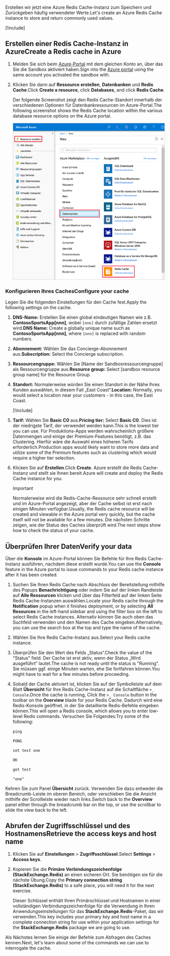 <span data-ttu-id="90b61-101">Erstellen wir jetzt eine Azure Redis Cache-Instanz zum Speichern und Zurückgeben häufig verwendeter Werte.</span><span class="sxs-lookup"><span data-stu-id="90b61-101">Let's create an Azure Redis Cache instance to store and return commonly used values.</span></span>

<!-- Activate the sandbox -->
[!include[](../../../includes/azure-sandbox-activate.md)]

## <a name="create-a-redis-cache-in-azure"></a><span data-ttu-id="90b61-102">Erstellen einer Redis Cache-Instanz in Azure</span><span class="sxs-lookup"><span data-stu-id="90b61-102">Create a Redis cache in Azure</span></span>

1. <span data-ttu-id="90b61-103">Melden Sie sich beim [Azure-Portal](https://portal.azure.com/learn.docs.microsoft.com?azure-portal=true) mit dem gleichen Konto an, über das Sie die Sandbox aktiviert haben.</span><span class="sxs-lookup"><span data-stu-id="90b61-103">Sign into the [Azure portal](https://portal.azure.com/learn.docs.microsoft.com?azure-portal=true) using the same account you activated the sandbox with.</span></span>

1. <span data-ttu-id="90b61-104">Klicken Sie dann auf **Ressource erstellen**, **Datenbanken** und **Redis Cache**.</span><span class="sxs-lookup"><span data-stu-id="90b61-104">Click **Create a resource**, click **Databases**, and click **Redis Cache**.</span></span>

    <span data-ttu-id="90b61-105">Der folgende Screenshot zeigt den Redis Cache-Standort innerhalb der verschiedenen Optionen für Datenbankressourcen im Azure-Portal.</span><span class="sxs-lookup"><span data-stu-id="90b61-105">The following screenshot shows the Redis Cache location within the various database resource options on the Azure portal.</span></span>

    ![Screenshot mit den Datenbankoptionen des Azure-Portals, wobei die Optionen „Ressource erstellen“, „Datenbank“ und „Redis Cache“ hervorgehoben sind.](../media/4-create-a-cache-1.png)

### <a name="configure-your-cache"></a><span data-ttu-id="90b61-107">Konfigurieren Ihres Caches</span><span class="sxs-lookup"><span data-stu-id="90b61-107">Configure your cache</span></span>

<span data-ttu-id="90b61-108">Legen Sie die folgenden Einstellungen für den Cache fest.</span><span class="sxs-lookup"><span data-stu-id="90b61-108">Apply the following settings on the cache.</span></span>

1. <span data-ttu-id="90b61-109">**DNS-Name:** Erstellen Sie einen global eindeutigen Namen wie z.B. **ContosoSportsApp[nnn]**, wobei `[nnn]` durch zufällige Zahlen ersetzt wird.</span><span class="sxs-lookup"><span data-stu-id="90b61-109">**DNS Name:** Create a globally unique name such as **ContosoSportsApp[nnn]**, where `[nnn]` is replaced with random numbers.</span></span>

1. <span data-ttu-id="90b61-110">**Abonnement:** Wählen Sie das Concierge-Abonnement aus.</span><span class="sxs-lookup"><span data-stu-id="90b61-110">**Subscription:** Select the Concierge subscription.</span></span>

1. <span data-ttu-id="90b61-111">**Ressourcengruppe:** Wählen Sie <rgn>[Name der Sandboxressourcengruppe]</rgn> als Ressourcengruppe aus.</span><span class="sxs-lookup"><span data-stu-id="90b61-111">**Resource group:** Select <rgn>[sandbox resource group name]</rgn> for the Resource Group.</span></span>

1. <span data-ttu-id="90b61-112">**Standort:** Normalerweise würden Sie einen Standort in der Nähe Ihres Kunden auswählen, in diesem Fall „East Coast“.</span><span class="sxs-lookup"><span data-stu-id="90b61-112">**Location:** Normally, you would select a location near your customers - in this case, the East Coast.</span></span>

    [!include[](../../../includes/azure-sandbox-regions-note-friendly.md)]

5. <span data-ttu-id="90b61-113">**Tarif:** Wählen Sie **Basic C0** aus.</span><span class="sxs-lookup"><span data-stu-id="90b61-113">**Pricing tier:** Select **Basic C0**.</span></span> <span data-ttu-id="90b61-114">Dies ist der niedrigste Tarif, der verwendet werden kann.</span><span class="sxs-lookup"><span data-stu-id="90b61-114">This is the lowest tier you can use.</span></span> <span data-ttu-id="90b61-115">Für Produktions-Apps werden wahrscheinlich größere Datenmengen und einige der Premium-Features benötigt, z.B. das Clustering. Hierfür wäre die Auswahl eines höheren Tarifs erforderlich.</span><span class="sxs-lookup"><span data-stu-id="90b61-115">Production apps would likely want to store more data and utilize some of the Premium features such as clustering which would require a higher tier selection.</span></span>

1. <span data-ttu-id="90b61-116">Klicken Sie auf **Erstellen**.</span><span class="sxs-lookup"><span data-stu-id="90b61-116">Click **Create**.</span></span> <span data-ttu-id="90b61-117">Azure erstellt die Redis Cache-Instanz und stellt sie Ihnen bereit.</span><span class="sxs-lookup"><span data-stu-id="90b61-117">Azure will create and deploy the Redis Cache instance for you.</span></span>

    > [!IMPORTANT]
    > <span data-ttu-id="90b61-118">Normalerweise wird die Redis-Cache-Ressource sehr schnell erstellt und im Azure-Portal angezeigt, aber der Cache selbst ist erst nach einigen Minuten verfügbar.</span><span class="sxs-lookup"><span data-stu-id="90b61-118">Usually, the Redis cache resource will be created and viewable in the Azure portal very quickly, but the cache itself will not be available for a few minutes.</span></span> <span data-ttu-id="90b61-119">Die nächsten Schritte zeigen, wie der Status des Caches überprüft wird.</span><span class="sxs-lookup"><span data-stu-id="90b61-119">The next steps show how to check the status of your cache.</span></span>

## <a name="verify-your-data"></a><span data-ttu-id="90b61-120">Überprüfen Ihrer Daten</span><span class="sxs-lookup"><span data-stu-id="90b61-120">Verify your data</span></span>

<span data-ttu-id="90b61-121">Über die **Konsole** im Azure-Portal können Sie Befehle für Ihre Redis Cache-Instanz ausführen, nachdem diese erstellt wurde.</span><span class="sxs-lookup"><span data-stu-id="90b61-121">You can use the **Console** feature in the Azure portal to issue commands to your Redis cache instance after it has been created.</span></span>

1. <span data-ttu-id="90b61-122">Suchen Sie Ihren Redis Cache nach Abschluss der Bereitstellung mithilfe des Popups **Benachrichtigung** oder indem Sie auf der linken Randleiste auf **Alle Ressourcen** klicken und über das Filterfeld auf der linken Seite Redis Cache-Instanzen auswählen.</span><span class="sxs-lookup"><span data-stu-id="90b61-122">Locate your Redis cache through the **Notification** popup when it finishes deployment, or by selecting **All Resources** in the left-hand sidebar and using the filter box on the left to select Redis Cache instances.</span></span> <span data-ttu-id="90b61-123">Alternativ können Sie auch oben das Suchfeld verwenden und den Namen des Cache eingeben.</span><span class="sxs-lookup"><span data-stu-id="90b61-123">Alternatively, you can use the search box at the top and type the name of the cache.</span></span>

1. <span data-ttu-id="90b61-124">Wählen Sie Ihre Redis Cache-Instanz aus.</span><span class="sxs-lookup"><span data-stu-id="90b61-124">Select your Redis cache instance.</span></span>

1. <span data-ttu-id="90b61-125">Überprüfen Sie den Wert des Felds „Status“.</span><span class="sxs-lookup"><span data-stu-id="90b61-125">Check the value of the "Status" field.</span></span> <span data-ttu-id="90b61-126">Der Cache ist erst aktiv, wenn der Status „Wird ausgeführt“ lautet.</span><span class="sxs-lookup"><span data-stu-id="90b61-126">The cache is not ready until the status is "Running".</span></span> <span data-ttu-id="90b61-127">Sie müssen ggf. einige Minuten warten, ehe Sie fortfahren können.</span><span class="sxs-lookup"><span data-stu-id="90b61-127">You might have to wait for a few minutes before proceeding.</span></span>

1. <span data-ttu-id="90b61-128">Sobald der Cache aktiviert ist, klicken Sie auf der Symbolleiste auf dem Blatt **Übersicht** für Ihre Redis Cache-Instanz auf die Schaltfläche `>_ Console`.</span><span class="sxs-lookup"><span data-stu-id="90b61-128">Once the cache is running, Click the `>_ Console` button in the toolbar on the **Overview** blade for your Redis Cache.</span></span> <span data-ttu-id="90b61-129">Dadurch wird eine Redis-Konsole geöffnet, in der Sie detaillierte Redis-Befehle eingeben können.</span><span class="sxs-lookup"><span data-stu-id="90b61-129">This will open a Redis console, which allows you to enter low-level Redis commands.</span></span> <span data-ttu-id="90b61-130">Versuchen Sie Folgendes:</span><span class="sxs-lookup"><span data-stu-id="90b61-130">Try some of the following:</span></span>

    ```console
    ping
    ```

    ```output
    PONG
    ```

    ```console
    set test one
    ```

    ```output
    OK
    ```

    ```console
    get test
    ```

    ```output
    "one"
    ```

<span data-ttu-id="90b61-131">Kehren Sie zum Panel **Übersicht** zurück. Verwenden Sie dazu entweder die Breadcrumb-Leiste im oberen Bereich, oder verschieben Sie die Ansicht mithilfe der Scrollleiste wieder nach links.</span><span class="sxs-lookup"><span data-stu-id="90b61-131">Switch back to the **Overview** panel either through the breadcrumb bar on the top, or use the scrollbar to slide the view back to the left.</span></span>

## <a name="retrieve-the-access-keys-and-host-name"></a><span data-ttu-id="90b61-132">Abrufen der Zugriffsschlüssel und des Hostnamens</span><span class="sxs-lookup"><span data-stu-id="90b61-132">Retrieve the access keys and host name</span></span>

1. <span data-ttu-id="90b61-133">Klicken Sie auf **Einstellungen** > **Zugriffsschlüssel**.</span><span class="sxs-lookup"><span data-stu-id="90b61-133">Select **Settings** > **Access keys**.</span></span>

1. <span data-ttu-id="90b61-134">Kopieren Sie die **Primäre Verbindungszeichenfolge (StackExchange.Redis)** an einen sicheren Ort. Sie benötigen sie für die nächste Übung.</span><span class="sxs-lookup"><span data-stu-id="90b61-134">Copy the **Primary connection string (StackExchange.Redis)** to a safe place, you will need it for the next exercise.</span></span>

    <span data-ttu-id="90b61-135">Dieser Schlüssel enthält Ihren Primärschlüssel und Hostnamen in einer vollständigen Verbindungszeichenfolge für die Verwendung in Ihren Anwendungseinstellungen für das **StackExchange.Redis**-Paket, das wir verwenden.</span><span class="sxs-lookup"><span data-stu-id="90b61-135">This key includes your primary key and host name in a complete connection string for use within your application settings for the **StackExchange.Redis** package we are going to use.</span></span>

<span data-ttu-id="90b61-136">Als Nächstes lernen Sie einige der Befehle zum Abfragen des Caches kennen.</span><span class="sxs-lookup"><span data-stu-id="90b61-136">Next, let's learn about some of the commands we can use to interrogate the cache.</span></span>
